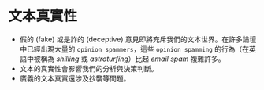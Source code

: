 # 文本真實性

- 假的 (fake) 或是詐的 (deceptive) 意見即將充斥我們的文本世界。在許多論壇中已經出現大量的 `opinion spammers`，這些 `opinion spamming` 的行為（在英語中被稱為 *shilling* 或 *astroturfing*）比起 *email spam* 複雜許多。 
- 文本的真實性會影響我們的分析與決策判斷。
- 廣義的文本真實還涉及抄襲等問題。